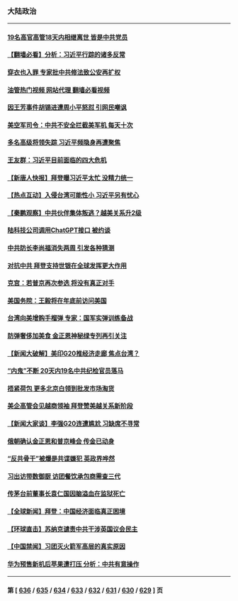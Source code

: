 ### 大陆政治
---
#### [19名高官高管18天内相继离世 皆是中共党员](../../pages/ncid277/n14071980.md?09121645) 
#### [【翻墙必看】分析：习近平行踪的诸多反常](../../pages/ncid277/n14071965.md?09121645) 
#### [穿衣也入罪 专家批中共修法致公安再扩权](../../pages/ncid277/n14071721.md?09121645) 
#### [油管热门视频 网站代理 翻墙必看视频](http://138.2.39.72:81/youtube.html?epic-marker?09121645)
#### [因王芳事件胡锡进遭周小平怒怼 引网民嘲讽](../../pages/ncid277/n14071806.md?09121645) 
#### [美空军司令：中共不安全拦截美军机 每天十次](../../pages/ncid277/n14071783.md?09121645) 
#### [多名高级将领失踪 习近平频隐身再遭聚焦](../../pages/ncid277/n14071239.md?09121645) 
#### [王友群：习近平目前面临的四大危机](../../pages/ncid277/n14071731.md?09121645) 
#### [【新唐人快报】拜登曝习近平太忙 没精力统一](../../pages/ncid277/n14071734.md?09121645) 
#### [【热点互动】入侵台湾可能性小 习近平另有忧心](../../pages/ncid277/n14071730.md?09121645) 
#### [【秦鹏观察】中共伙伴集体叛逃？越美关系升2级](../../pages/ncid277/n14071726.md?09121645) 
#### [陆科技公司调用ChatGPT接口 被约谈](../../pages/ncid277/n14071656.md?09121645) 
#### [中共防长李尚福消失两周 引发各种猜测](../../pages/ncid277/n14071635.md?09121645) 
#### [对抗中共 拜登支持世银在全球发挥更大作用](../../pages/ncid277/n14071650.md?09121645) 
#### [克宫：若普京再次参选 将没有真正对手](../../pages/ncid277/n14071618.md?09121645) 
#### [美国务院：王毅将在年底前访问美国](../../pages/ncid277/n14071663.md?09121645) 
#### [台湾向美增购手榴弹 专家：国军实弹训练备战](../../pages/ncid277/n14071386.md?09121645) 
#### [防弹奢侈加美食 金正恩神秘绿专列再引关注](../../pages/ncid277/n14071651.md?09121645) 
#### [【新闻大破解】美印G20推经济走廊 焦点台湾？](../../pages/ncid277/n14071644.md?09121645) 
#### [“内鬼”不断 20天内19名中共纪检官员落马](../../pages/ncid277/n14071606.md?09121645) 
#### [捂紧荷包 更多北京白领到批发市场淘货](../../pages/ncid277/n14071617.md?09121645) 
#### [美企高管会见越商领袖 拜登赞美越关系新阶段](../../pages/ncid277/n14071505.md?09121645) 
#### [【新闻大家谈】李强G20连遭尴尬 习缺席不寻常](../../pages/ncid277/n14071562.md?09121645) 
#### [俄朝确认金正恩和普京峰会 传金已动身](../../pages/ncid277/n14071528.md?09121645) 
#### [“反共骨干”被爆是共谍嫌犯 英政界哗然](../../pages/ncid277/n14071514.md?09121645) 
#### [习出访带数御厨 访团餐饮承包商需查三代](../../pages/ncid277/n14071465.md?09121645) 
#### [传茅台前董事长袁仁国因脑溢血在监狱死亡](../../pages/ncid277/n14071466.md?09121645) 
#### [【全球新闻】拜登：中国经济面临真正困境](../../pages/ncid277/n14071393.md?09121645) 
#### [【环球直击】苏纳克谴责中共干涉英国议会民主](../../pages/ncid277/n14070437.md?09121645) 
#### [【中国禁闻】习团灭火箭军高层的真实原因](../../pages/ncid277/n14070428.md?09121645) 
#### [华为预售新机后苹果遭打压 分析：中共有意操作](../../pages/ncid277/n14071319.md?09121645) 

---
#### 第 [ [636](./636.md?09121645) / [635](./635.md?09121645) / [634](./634.md?09121645) / [633](./633.md?09121645) / [632](./632.md?09121645) / [631](./631.md?09121645) / [630](./630.md?09121645) / [629](./629.md?09121645) ] 页
